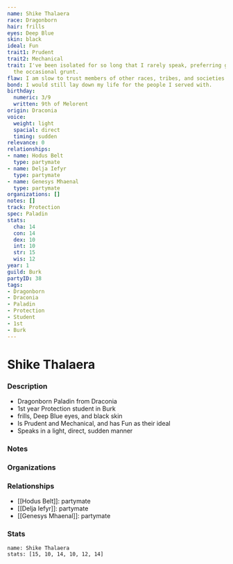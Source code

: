 ```yaml
---
name: Shike Thalaera
race: Dragonborn
hair: frills
eyes: Deep Blue
skin: black
ideal: Fun
trait1: Prudent
trait2: Mechanical
trait: I've been isolated for so long that I rarely speak, preferring gestures and
  the occasional grunt.
flaw: I am slow to trust members of other races, tribes, and societies.
bond: I would still lay down my life for the people I served with.
birthday:
  numeric: 3/9
  written: 9th of Melorent
origin: Draconia
voice:
  weight: light
  spacial: direct
  timing: sudden
relevance: 0
relationships:
- name: Hodus Belt
  type: partymate
- name: Delja Iefyr
  type: partymate
- name: Genesys Mhaenal
  type: partymate
organizations: []
notes: []
track: Protection
spec: Paladin
stats:
  cha: 14
  con: 14
  dex: 10
  int: 10
  str: 15
  wis: 12
year: 1
guild: Burk
partyID: 38
tags:
- Dragonborn
- Draconia
- Paladin
- Protection
- Student
- 1st
- Burk
---
```

# Shike Thalaera
### Description
- Dragonborn Paladin from Draconia
- 1st year Protection student in Burk
- frills, Deep Blue eyes, and black skin
- Is Prudent and Mechanical, and has Fun as their ideal
- Speaks in a light, direct, sudden manner

### Notes

### Organizations

### Relationships
- [[Hodus Belt]]: partymate
- [[Delja Iefyr]]: partymate
- [[Genesys Mhaenal]]: partymate

### Stats
```statblock
name: Shike Thalaera
stats: [15, 10, 14, 10, 12, 14]
```